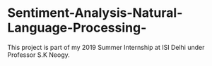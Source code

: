 # Sentiment-Analysis-Natural-Language-Processing-
This project is part of my 2019 Summer Internship at ISI Delhi under Professor S.K Neogy.
